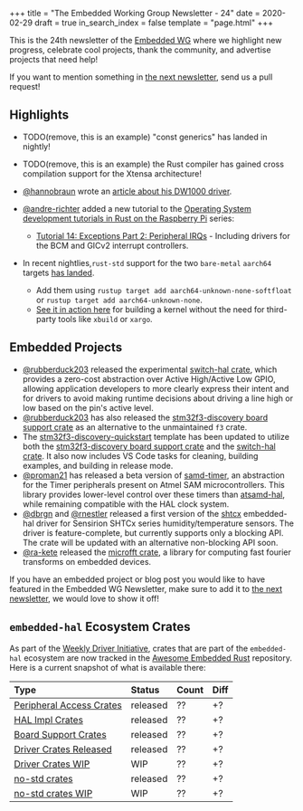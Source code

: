 +++
title = "The Embedded Working Group Newsletter - 24"
date = 2020-02-29
draft = true
in_search_index = false
template = "page.html"
+++

<!-- TODO before release set `draft` to `false` and `in_search_index` to `true` -->

This is the 24th newsletter of the [Embedded WG] where we highlight new progress, celebrate cool projects, thank the community, and advertise projects that need help!

[Embedded WG]: https://github.com/rust-embedded/wg

<!-- TODO uncomment -->

<!-- Discuss on [#rust-embedded:matrix.org], [users.rust-lang.org], [on twitter], or [on reddit]! -->

<!-- [#rust-embedded:matrix.org]: https://matrix.to/#/#rust-embedded:matrix.org -->
<!-- [users.rust-lang.org]: https://example.org/#TODO -->
<!-- [on twitter]: https://example.org/#TODO -->
<!-- [on reddit]: https://example.org/#TODO -->

<!-- more -->

If you want to mention something in [the next newsletter], send us a pull request!

<!-- TODO before release add the next template! -->

[the next newsletter]: https://github.com/rust-embedded/blog/edit/master/content/${TODO}.md

## Highlights

<!--
TODO Add news related to embedded Rust that are not about new crates releases here. Things that go here include:

    * Blog Posts
    * Proof of concepts
    * Product releases
    * Upstream changes/releases
-->

- TODO(remove, this is an example) "const generics" has landed in nightly!

- TODO(remove, this is an example) the Rust compiler has gained cross compilation support for the Xtensa architecture!

- [@hannobraun][@braun-embedded] wrote an [article about his DW1000 driver][dw1000].
- [@andre-richter] added a new tutorial to the [Operating System development tutorials in Rust on the Raspberry Pi] series:
  - [Tutorial 14: Exceptions Part 2: Peripheral IRQs] - Including drivers for the BCM and GICv2 interrupt controllers.
- In recent nightlies,`rust-std` support for the two `bare-metal` `aarch64` targets [has landed][aarch64-rust-std].
  - Add them using `rustup target add aarch64-unknown-none-softfloat` or `rustup target add aarch64-unknown-none`.
  - [See it in action here][os-dev-rust-std] for building a kernel without the need for third-party tools like `xbuild` or `xargo`.

## Embedded Projects

<!--
TODO Add news about embedded projects here. Things that
go here include:

    * New crates
    * New releases of existing crates
    * Embedded Application releases
-->

- [@rubberduck203][@rubberduck203] released the experimental [switch-hal crate][switch-hal], which provides a zero-cost abstraction over Active High/Active Low GPIO, allowing application developers to more clearly express their intent and for drivers to avoid making runtime decisions about driving a line high or low based on the pin's active level.
- [@rubberduck203][@rubberduck203] has also released the [stm32f3-discovery board support crate][stm32f3-discovery] as an alternative to the unmaintained `f3` crate. 
- The [stm32f3-discovery-quickstart][stm32f3-discovery-quickstart] template has been updated to utilize both the [stm32f3-discovery board support crate][stm32f3-discovery] and the [switch-hal crate][switch-hal]. It also now includes VS Code tasks for cleaning, building examples, and building in release mode.
- [@proman21][@proman21] has released a beta version of [samd-timer][samd-timer], an abstraction for the Timer peripherals present on Atmel SAM microcontrollers. This library provides lower-level control over these timers than [atsamd-hal][atsamd-hal], while remaining compatible with the HAL clock system.
- [@dbrgn][@dbrgn] and [@rnestler][@rnestler] released a first version of the [shtcx](https://docs.rs/shtcx/) embedded-hal driver for Sensirion SHTCx series humidity/temperature sensors. The driver is feature-complete, but currently supports only a blocking API. The crate will be updated with an alternative non-blocking API soon.
- [@ra-kete][@ra-kete] released the [microfft crate][microfft], a library for computing fast fourier transforms on embedded devices.

If you have an embedded project or blog post you would like to have featured in the Embedded WG Newsletter, make sure to add it to [the next newsletter], we would love to show it off!

<!-- LINK SECTION FOR HIGHLIGHTS AND EMBEDDED PROJECTS -->

<!--
TODO: Put all markdown links here for User names. Prefer
Github usernames, twitter handles, or blog URLs. If you
are submitting for yourself, please choose whatever link
you would like for yourself.
-->
[@rubberduck203]: https://twitter.com/Rubberduck203
[@proman21]: https://github.com/proman21
[@dbrgn]: https://github.com/dbrgn
[@rnestler]: https://github.com/rnestler
[@ra-kete]: https://github.com/ra-kete
[@braun-embedded]: http://github.com/braun-embedded
[@andre-richter]: https://github.com/andre-richter

<!--
TODO: Put all links for content here.
-->
[switch-hal]: https://crates.io/crates/switch-hal
[stm32f3-discovery]: https://crates.io/crates/stm32f3-discovery
[stm32f3-discovery-quickstart]: https://github.com/rubberduck203/stm32f3-discovery-quickstart/
[samd-timer]: https://github.com/proman21/samd-timer/
[atsamd-hal]: https://github.com/atsamd-rs/atsamd/
[microfft]: https://crates.io/crates/microfft
[dw1000]: https://braun-embedded.com/dw1000/
[Operating System development tutorials in Rust on the Raspberry Pi]: https://github.com/rust-embedded/rust-raspberrypi-OS-tutorials
[Tutorial 14: Exceptions Part 2: Peripheral IRQs]: https://github.com/rust-embedded/rust-raspberrypi-OS-tutorials/tree/master/14_exceptions_part2_peripheral_IRQs
[aarch64-rust-std]: https://github.com/rust-lang/rust/pull/68334
[os-dev-rust-std]: https://github.com/rust-embedded/rust-raspberrypi-OS-tutorials/commit/c4f9432e131f6aa6dd58b9ba795d67ec3bfd3c7f

## `embedded-hal` Ecosystem Crates

As part of the [Weekly Driver Initiative], crates that are part of the `embedded-hal` ecosystem are now tracked in the [Awesome Embedded Rust] repository. Here is a current snapshot of what is available there:

<!-- TODO fill in the numbers before release -->

| Type                       | Status    | Count | Diff |
| :---                       | :-----    | :---- | :--- |
| [Peripheral Access Crates] | released  | ??    | +?   |
| [HAL Impl Crates]          | released  | ??    | +?   |
| [Board Support Crates]     | released  | ??    | +?   |
| [Driver Crates Released]   | released  | ??    | +?   |
| [Driver Crates WIP]        | WIP       | ??    | +?   |
| [no-std crates]            | released  | ??    | +?   |
| [no-std crates WIP]        | WIP       | ??    | +?   |

[Awesome Embedded Rust]: https://github.com/rust-embedded/awesome-embedded-rust
[Weekly Driver Initiative]: https://github.com/rust-embedded/wg/issues/39
[Peripheral Access Crates]: https://github.com/rust-embedded/awesome-embedded-rust#peripheral-access-crates
[HAL Impl Crates]: https://github.com/rust-embedded/awesome-embedded-rust#hal-implementation-crates
[Board Support Crates]: https://github.com/rust-embedded/awesome-embedded-rust#board-support-crates
[Driver Crates Released]: https://github.com/rust-embedded/awesome-embedded-rust#driver-crates
[Driver Crates WIP]: https://github.com/rust-embedded/awesome-embedded-rust#wip
[no-std crates]: https://github.com/rust-embedded/awesome-embedded-rust#no-std-crates
[no-std crates WIP]: https://github.com/rust-embedded/awesome-embedded-rust#wip-1
